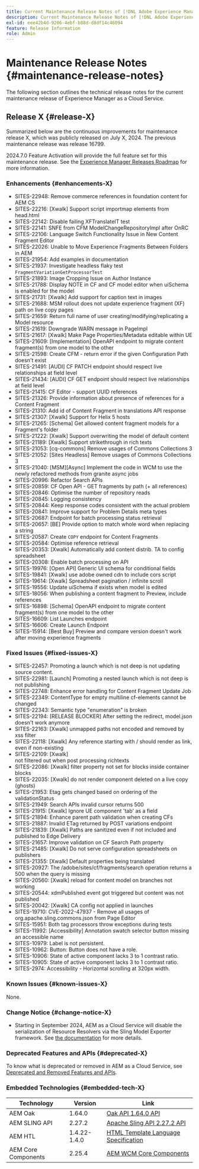 ```yaml
---
title: Current Maintenance Release Notes of [!DNL Adobe Experience Manager] as a Cloud Service.
description: Current Maintenance Release Notes of [!DNL Adobe Experience Manager] as a Cloud Service.
exl-id: eee42b4d-9206-4ebf-b88d-d8df14c46094
feature: Release Information
role: Admin
---
```

# Maintenance Release Notes {#maintenance-release-notes}

The following section outlines the technical release notes for the current maintenance release of Experience Manager as a Cloud Service.

## Release X {#release-X}

Summarized below are the continuous improvements for maintenance release X, which was publicly released on July X, 2024. The previous maintenance release was release 16799.

2024.7.0 Feature Activation will provide the full feature set for this maintenance release. See the [Experience Manager Releases Roadmap](https://experienceleague.adobe.com/en/docs/experience-manager-release-information/aem-release-updates/update-releases-roadmap) for more information.

### Enhancements {#enhancements-X}

* SITES-22948: Remove commerce references in foundation content for AEM CS
* SITES-22216: [Xwalk] Support script importmap elements from head.html
* SITES-22142: Disable failing XFTranslateIT test
* SITES-22141: SNFE from CFM ModelChangeRepositoryImpl after OnRC
* SITES-22106: Language Switch Functionality Issue in New Content Fragment Editor
* SITES-22026: Unable to Move Experience Fragments Between Folders in AEM
* SITES-21954: Add examples in documentation
* SITES-21937: Investigate headless flaky test `FragmentVariationGetProcessorTest`
* SITES-21893: Image Cropping Issue on Author Instance
* SITES-21788: Display NOTE in CF and CF model editor when uiSchema is enabled for the model
* SITES-21731: [Xwalk] Add support for caption text in images
* SITES-21688: MSM rollout does not update experience fragment (XF) path on live copy pages
* SITES-21659: Return full name of user creating/modifying/replicating a Model resource
* SITES-21619: Downgrade WARN message in PageImpl
* SITES-21617: [Xwalk] Make Page Properties/Metadata editable within UE
* SITES-21609: [Implementation] OpenAPI endpoint to migrate content fragment(s) from one model to the other
* SITES-21598: Create CFM - return error if the given Configuration Path doesn't exist
* SITES-21491: [AUDI] CF PATCH endpoint should respect live relationships at field level
* SITES-21434: [AUDI] CF GET endpoint should respect live relationships at field level
* SITES-21415: CF Editor - support UUID references
* SITES-21326: Provide information about presence of references for a Content Fragment
* SITES-21310: Add id of Content Fragment in translations API response
* SITES-21307: [Xwalk] Support for Helix 5 hosts
* SITES-21265: [Schema] Get allowed content fragment models for a Fragment's folder
* SITES-21222: [Xwalk] Support overwriting the model of default content
* SITES-21189: [Xwalk] Support strikethrough in rich texts
* SITES-21053: [cq-commons] Remove usages of Commons Collections 3
* SITES-21052: [Sites Headless] Remove usages of Commons Collections 3
* SITES-21040: [MSM][Async] Implement the code in WCM to use the newly refactored methods from granite async jobs
* SITES-20996: Refactor Search APIs
* SITES-20859: CF Open API - GET fragments by path (+ all references)
* SITES-20846: Optimise the number of repository reads
* SITES-20845: Logging consistency
* SITES-20844: Keep response codes consistent with the actual problem
* SITES-20841: Improve support for Problem Details meta types
* SITES-20687: Endpoint for batch processing status retrieval
* SITES-20657: [BE] Provide option to match whole word when replacing a string
* SITES-20587: Create `COPY` endpoint for Content Fragments
* SITES-20584: Optimise reference retrieval
* SITES-20353: [Xwalk] Automatically add content distrib. TA to config spreadsheet
* SITES-20308: Enable batch processing on API
* SITES-19976: [Open API] Generic UI schema for conditional fields
* SITES-19841: [Xwalk] use adobe owned cdn to include cors script
* SITES-19614: [Xwalk] Spreadsheet pagination / infinite scroll
* SITES-19556:	Update uiSchema if exists when model is edited
* SITES-18056: When publishing a content fragment to Preview, include references
* SITES-16898: [Schema] OpenAPI endpoint to migrate content fragment(s) from one model to the other
* SITES-16609: List Launches endpoint
* SITES-16606: Create Launch Endpoint
* SITES-15914: [Best Buy] Preview and compare version doesn't work after moving experience fragments

### Fixed Issues {#fixed-issues-X}

* SITES-22457: Promoting a launch which is not deep is not updating source content.
* SITES-22981: [Launch] Promoting a nested launch which is not deep is not publishing
* SITES-22748: Enhance error handling for Content Fragment Update Job
* SITES-22349: ContentType for empty multiline cf-elements cannot be changed
* SITES-22343: Semantic type "enumeration" is broken
* SITES-22194: [RELEASE BLOCKER] After setting the redirect, model.json doesn't work anymore
* SITES-22163: [Xwalk] unmapped paths not encoded and removed by xss filter
* SITES-22118: [Xwalk] Any reference starting with / should render as link, even if non-existing
* SITES-22109: [Xwalk] <div> not filtered out when post processing richtexts
* SITES-22086: [Xwalk] filter property not set for blocks inside container blocks
* SITES-22035: [Xwalk] do not render component deleted on a live copy (ghosts)
* SITES-21953: Etag gets changed based on ordering of the validationStatus
* SITES-21949: Search APIs invalid cursor returns 500
* SITES-21915: [Xwalk] Ignore UE component 'tab' as a field
* SITES-21894: Enhance parent path validation when creating CFs
* SITES-21887: Invalid ETag returned by POST variations endpoint
* SITES-21839: [Xwalk] Paths are sanitized even if not included and published to Edge Delivery
* SITES-21657: Improve validation on CF Search Path property
* SITES-21485: [Xwalk] Do not serve configuration spreadsheets on publishers
* SITES-21355: [Xwalk] Default properties being translated
* SITES-20927: The /adobe/sites/cf/fragments/search operation returns a 500 when the query is missing
* SITES-20560: [Xwalk] reload for content model on branches not working
* SITES-20544: xdmPublished event got triggered but content was not published
* SITES-20042: [Xwalk] CA config not applied in launches
* SITES-19710: CVE-2022-47937 - Remove all usages of org.apache.sling.commons.json from Page Editor
* SITES-15951: Both tag processors throw exceptions during tests
* SITES-11992: [Accessibility] Annotation swatch selector button missing an accessible name
* SITES-10979: Label is not persistent.
* SITES-10962: Button: Button does not have a role.
* SITES-10906: State of active component lacks 3 to 1 contrast ratio.
* SITES-10905: State of active component lacks 3 to 1 contrast ratio.
* SITES-2974: Accessibility - Horizontal scrolling at 320px width.

### Known Issues {#known-issues-X}

None.

### Change Notice {#change-notice-X}

* Starting in September 2024, AEM as a Cloud Service will disable the serialization of Resource Resolvers via the Sling Model Exporter framework. See [the documentation](/help/implementing/developing/hybrid/disallow-the-serialization-of-resourceresolvers-via-sling-model-exporter.md) for more details.

### Deprecated Features and APIs {#deprecated-X}

To know what is deprecated or removed in AEM as a Cloud Service, see [Deprecated and Removed Features and APIs](/help/release-notes/deprecated-removed-features.md).

### Embedded Technologies {#embedded-tech-X}

|Technology|Version|Link|
|---|---|---|
|AEM Oak | 1.64.0|[Oak API 1.64.0 API](https://www.javadoc.io/doc/org.apache.jackrabbit/oak-api/1.64.0/index.html)| 
|AEM SLING API | 2.27.2 |[Apache Sling API 2.27.2 API](https://www.javadoc.io/doc/org.apache.sling/org.apache.sling.api/latest/index.html)|
|AEM HTL| 1.4.22-1.4.0 |[HTML Template Language Specification](https://github.com/adobe/htl-spec)|
|AEM Core Components| 2.25.4|[AEM WCM Core Components](https://github.com/adobe/aem-core-wcm-components)|
